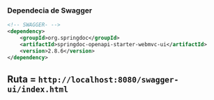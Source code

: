 ### Dependecia de Swagger

```xml
<!-- SWAGGER- -->  
<dependency>  
    <groupId>org.springdoc</groupId>  
    <artifactId>springdoc-openapi-starter-webmvc-ui</artifactId>  
    <version>2.8.6</version>  
</dependency>
```


## Ruta = `http://localhost:8080/swagger-ui/index.html`


